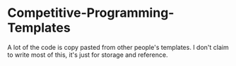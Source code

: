 # Competitive-Programming-Templates

A lot of the code is copy pasted from other people's templates. I don't claim to write most of this, it's just for storage and reference.

